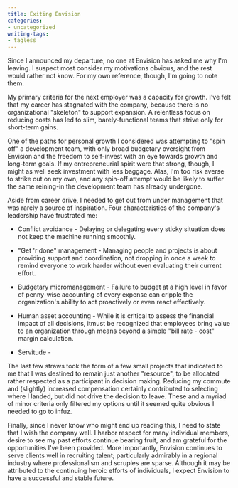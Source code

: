 ```yaml
---
title: Exiting Envision
categories:
- uncategorized
writing-tags:
- tagless
---
```


Since I announced my departure, no one at Envision has asked me why I'm leaving.  I suspect most consider my motivations obvious, and the rest would rather not know.  For my own reference, though, I'm going to note them.

My primary criteria for the next employer was a capacity for growth.  I've felt that my career has stagnated with the company, because there is no organizational "skeleton" to support expansion.  A relentless focus on reducing costs has led to slim, barely-functional teams that strive only for short-term gains.

One of the paths for personal growth I considered was attempting to "spin off" a development team, with only broad budgetary oversight from Envision and the freedom to self-invest with an eye towards growth and long-term goals.  If my entrepreneurial spirit were that strong, though, I might as well seek investment with less baggage.  Alas, I'm too risk averse to strike out on my own, and any spin-off attempt would be likely to suffer the same reining-in the development team has already undergone.

Aside from career drive, I needed to get out from under management that was rarely a source of inspiration.  Four characteristics of the company's leadership have frustrated me:




  * Conflict avoidance - Delaying or delegating every sticky situation does not keep the machine running smoothly.


  * "Get 'r done" management - Managing people and projects is about providing support and coordination, not dropping in once a week to remind everyone to work harder without even evaluating their current effort.


  * Budgetary micromanagement - Failure to budget at a high level in favor of penny-wise accounting of every expense can cripple the organization's ability to act proactively or even react effectively.


  * Human asset accounting - While it is critical to assess the financial impact of all decisions, itmust be recognized that employees bring value to an organization through means beyond a simple "bill rate - cost" margin calculation.


  * Servitude -

The last few straws took the form of a few small projects that indicated to me that I was destined to remain just another "resource", to be allocated rather respected as a participant in decision making.
Reducing my commute and (slightly) increased compensation certainly contributed to selecting where I landed, but did not drive the decision to leave.  These and a myriad of minor criteria only filtered my options until it seemed quite obvious I needed to go to infuz.

Finally, since I never know who might end up reading this, I need to state that I wish the company well.  I harbor respect for many individual members, desire to see my past efforts continue bearing fruit, and am grateful for the opportunities I've been provided.  More importantly, Envision continues to serve clients well in recruiting talent; particularly admirably in a regional industry where professionalism and scruples are sparse.  Although it may be attributed to the continuing heroic efforts of individuals, I expect Envision to have a successful and stable future.
